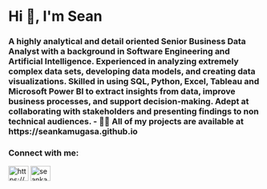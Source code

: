 <h1 align="left">Hi 👋, I'm Sean</h1>
<h3 align="left">A highly analytical and detail oriented Senior Business Data Analyst with a background in Software Engineering and Artificial Intelligence. Experienced in analyzing extremely complex data sets, developing data models, and creating data visualizations. Skilled in using SQL, Python, Excel, Tableau and Microsoft Power BI to extract insights from data, improve business processes, and support decision-making. Adept at collaborating with stakeholders and presenting findings to non technical audiences.
- 👨‍💻 All of my projects are available at https://seankamugasa.github.io

<h3 align="left">Connect with me:</h3>
<p align="left">
<a href="https://linkedin.com/in/https://www.linkedin.com/in/sean-kamugasa/" target="blank"><img align="center" src="https://raw.githubusercontent.com/rahuldkjain/github-profile-readme-generator/master/src/images/icons/Social/linked-in-alt.svg" alt="https://www.linkedin.com/in/sean-kamugasa/" height="30" width="40" /></a>
<a href="https://instagram.com/seankamugasa" target="blank"><img align="center" src="https://raw.githubusercontent.com/rahuldkjain/github-profile-readme-generator/master/src/images/icons/Social/instagram.svg" alt="seankamugasa" height="30" width="40" /></a>
</p>

